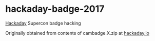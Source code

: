 # hackaday-badge-2017
[Hackaday](https://www.hackaday.com) Supercon badge hacking

Originally obtained from contents of cambadge.X.zip at [hackaday.io](https://hackaday.io/project/27427/files)

